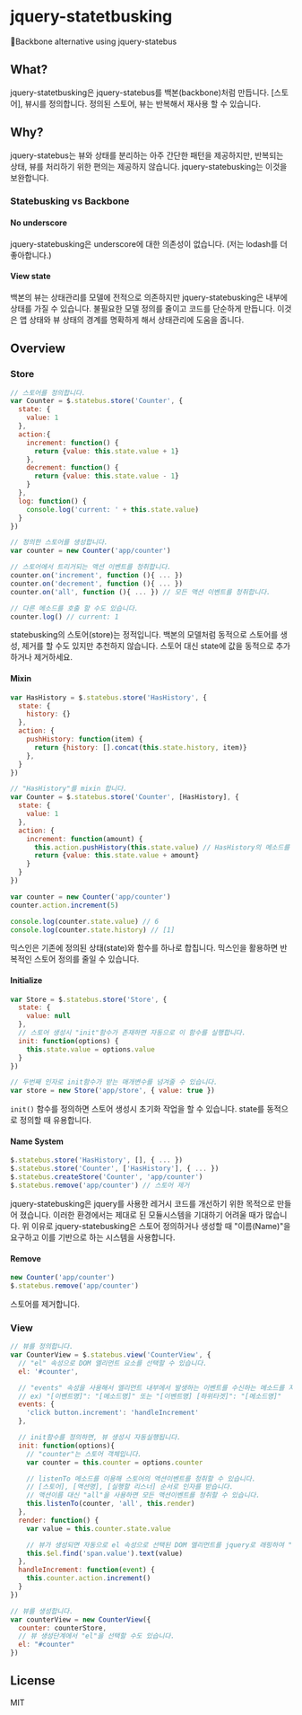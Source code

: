 # jquery-statetbusking
🎸Backbone alternative using jquery-statebus

## What?
jquery-statetbusking은 jquery-statebus를 백본(backbone)처럼 만듭니다. [스토어], 뷰시를 정의합니다. 정의된 스토어, 뷰는 반복해서 재사용 할 수 있습니다.

## Why?
jquery-statebus는 뷰와 상태를 분리하는 아주 간단한 패턴을 제공하지만, 반복되는 상태, 뷰를 처리하기 위한 편의는 제공하지 않습니다. jquery-statebusking는 이것을 보완합니다.

### Statebusking vs Backbone
#### No underscore
jquery-statebusking은 underscore에 대한 의존성이 없습니다. (저는 lodash를 더 좋아합니다.)

#### View state
백본의 뷰는 상태관리를 모델에 전적으로 의존하지만 jquery-statebusking은 내부에 상태를 가질 수 있습니다. 불필요한 모델 정의를 줄이고 코드를 단순하게 만듭니다. 이것은 앱 상태와 뷰 상태의 경계를 명확하게 해서 상태관리에 도움을 줍니다.

## Overview
### Store
```js
// 스토어를 정의합니다.
var Counter = $.statebus.store('Counter', {
  state: {
    value: 1
  },
  action:{
    increment: function() {
      return {value: this.state.value + 1}
    },
    decrement: function() {
      return {value: this.state.value - 1}
    }
  },
  log: function() {
    console.log('current: ' + this.state.value)
  }
})

// 정의한 스토어를 생성합니다.
var counter = new Counter('app/counter')

// 스토어에서 트리거되는 액션 이벤트를 청취합니다.
counter.on('increment', function (){ ... })
counter.on('decrement', function (){ ... })
counter.on('all', function (){ ... }) // 모든 액션 이벤트를 청취합니다.

// 다른 메소드를 호출 할 수도 있습니다.
counter.log() // current: 1
```
statebusking의 스토어(store)는 정적입니다. 백본의 모델처럼 동적으로 스토어를 생성, 제거를 할 수도 있지만 추천하지 않습니다. 스토어 대신 state에 값을 동적으로 추가하거나 제거하세요.

#### Mixin
```js
var HasHistory = $.statebus.store('HasHistory', {
  state: {
    history: {}
  },
  action: {
    pushHistory: function(item) {
      return {history: [].concat(this.state.history, item)}
    },
  }
})

// "HasHistory"를 mixin 합니다.
var Counter = $.statebus.store('Counter', [HasHistory], {
  state: {
    value: 1
  },
  action: {
    increment: function(amount) {
      this.action.pushHistory(this.state.value) // HasHistory의 메소드를 사용할 수 있습니다.
      return {value: this.state.value + amount}
    }
  }
})

var counter = new Counter('app/counter')
counter.action.increment(5)

console.log(counter.state.value) // 6
console.log(counter.state.history) // [1]
```
믹스인은 기존에 정의된 상태(state)와 함수를 하나로 합칩니다. 믹스인을 활용하면 반복적인 스토어 정의를 줄일 수 있습니다.

#### Initialize
```js
var Store = $.statebus.store('Store', {
  state: {
    value: null
  },
  // 스토어 생성시 "init"함수가 존재하면 자동으로 이 함수를 실행합니다.
  init: function(options) {
    this.state.value = options.value
  }
})

// 두번째 인자로 init함수가 받는 매개변수를 넘겨줄 수 있습니다.
var store = new Store('app/store', { value: true }) 
```
`init()` 함수를 정의하면 스토어 생성시 초기화 작업을 할 수 있습니다. state를 동적으로 정의할 때 유용합니다.

#### Name System
```js
$.statebus.store('HasHistory', [], { ... })
$.statebus.store('Counter', ['HasHistory'], { ... })
$.statebus.createStore('Counter', 'app/counter')
$.statebus.remove('app/counter') // 스토어 제거
```
jquery-statebusking은 jquery를 사용한 레거시 코드를 개선하기 위한 목적으로 만들어 졌습니다. 이러한 환경에서는 제대로 된 모듈시스템을 기대하기 어려울 때가 많습니다. 위 이유로 jquery-statebusking은 스토어 정의하거나 생성할 때 "이름(Name)"을 요구하고 이를 기반으로 하는 시스템을 사용합니다.

#### Remove
```js
new Counter('app/counter')
$.statebus.remove('app/counter')
```
스토어를 제거합니다.

### View
```js
// 뷰를 정의합니다.
var CounterView = $.statebus.view('CounterView', {
  // "el" 속성으로 DOM 엘리먼트 요소를 선택할 수 있습니다.
  el: '#counter',

  // "events" 속성을 사용해서 엘리먼트 내부에서 발생하는 이벤트를 수신하는 메소드를 지정할 수 있습니다.
  // ex) "[이벤트명]": "[메소드명]" 또는 "[이벤트명] [하위타겟]": "[메소드명]"
  events: {
    'click button.increment': 'handleIncrement'
  },

  // init함수를 정의하면, 뷰 생성시 자동실행됩니다.
  init: function(options){
    // "counter"는 스토어 객체입니다.
    var counter = this.counter = options.counter 

    // listenTo 메소드를 이용해 스토어의 액션이벤트를 청취할 수 있습니다.
    // [스토어], [액션명], [실행할 리스너] 순서로 인자를 받습니다.
    // 액션이름 대신 "all"을 사용하면 모든 액션이벤트를 청취할 수 있습니다.
    this.listenTo(counter, 'all', this.render) 
  },
  render: function() {
    var value = this.counter.state.value

    // 뷰가 생성되면 자동으로 el 속성으로 선택된 DOM 엘리먼트를 jquery로 래핑하여 "this.$el"에 할당합니다.
    this.$el.find('span.value').text(value)
  },
  handleIncrement: function(event) {
    this.counter.action.increment()
  }
})

// 뷰를 생성합니다.
var counterView = new CounterView({
  counter: counterStore,
  // 뷰 생성단계에서 "el"을 선택할 수도 있습니다.
  el: "#counter"
})
```

## License
MIT
